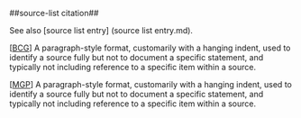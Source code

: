 ##source-list citation##

See also [source list entry] (source list entry.md).

\[[BCG](SOURCES.md#BCG)\] A paragraph-style format, customarily with a hanging indent, used to identify a source fully but not to document a specific statement, and typically not including reference to a specific item within a source.

\[[MGP](SOURCES.md#MGP)\] A paragraph-style format, customarily with a hanging indent, used to identify a source fully but not to document a specific statement, and typically not including reference to a specific item within a source.
